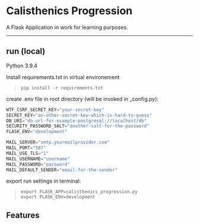 # Calisthenics Progression

A Flask Application in work for learning purposes.

---

## run (local)

Python 3.9.4

Install requirements.txt in virtual environement

> `pip install -r requirements.txt`

create .env file in root directory (will be invoked in \_config.py):

```python
WTF_CSRF_SECRET_KEY="your-secret-key"
SECRET_KEY="an-other-secret-key-which-is-hard-to-guess"
DB_URI="db-url-for-example-postgresql://localhost/db"
SECURITY_PASSWORD_SALT="another-salt-for-the-password"
FLASK_ENV="development"

MAIL_SERVER="smtp.yourmailprovider.com"
MAIL_PORT="587"
MAIL_USE_TLS="1"
MAIL_USERNAME="username"
MAIL_PASSWORD="password"
MAIL_DEFAULT_SENDER="email-for-the-sender"
```

export run settings in terminal:

> `export FLASK_APP=calisthenics_progression.py`<br> `export FLASK_ENV=development`

## Features
